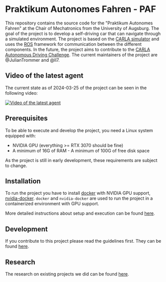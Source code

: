 # Praktikum Autonomes Fahren - PAF

This repository contains the source code for the "Praktikum Autonomes Fahren" at the Chair of Mechatronics from the University of Augsburg.
The goal of the project is to develop a self-driving car that can navigate through a simulated environment.
The project is based on the [CARLA simulator](https://carla.org/) and uses the [ROS](https://www.ros.org/) framework for communication between the different components.
In the future, the project aims to contribute to the [CARLA Autonomous Driving Challenge](https://leaderboard.carla.org/challenge/).
The current maintainers of the project are @JulianTrommer and @ll7.

## Video of the latest agent

The current state as of 2024-03-25 of the project can be seen in the following video:

[![Video of the latest agent](https://img.youtube.com/vi/2sR87lO9-Aw/0.jpg)](https://www.youtube.com/watch?v=2sR87lO9-Aw)

## Prerequisites

To be able to execute and develop the project, you need a Linux system equipped with:

- NVIDIA GPU (everything >= RTX 3070 should be fine)
- A minimum of 16G of RAM - A minimum of 100G of free disk space

As the project is still in early development, these requirements are subject to change.

## Installation

To run the project you have to install [docker](https://docs.docker.com/engine/install/) with NVIDIA GPU support,
[nvidia-docker](https://docs.nvidia.com/datacenter/cloud-native/container-toolkit/install-guide.html#docker).
`docker` and `nvidia-docker` are used to run the project in a containerized environment with GPU support.

More detailed instructions about setup and execution can be found [here](./doc/general/README.md).

## Development

If you contribute to this project please read the guidelines first. They can be found [here](./doc/development/README.md).

## Research

The research on existing projects we did can be found [here](./doc/research/README.md).
